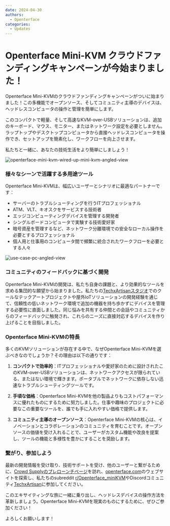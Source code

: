 ```yaml
---
date: 2024-04-30
authors:
  - Openterface
categories:
  - Updates
---
```


# Openterface Mini-KVM クラウドファンディングキャンペーンが今始まりました！

Openterface Mini-KVMのクラウドファンディングキャンペーンがついに始まりました！この多機能でオープンソース、そしてコミュニティ主導のデバイスは、ヘッドレスコンピュータの操作と管理を簡単にします。

このコンパクトで軽量、そして高速なKVM-over-USBソリューションは、追加のキーボード、マウス、モニター、またはネットワーク設定を必要としません。ラップトップやデスクトップコンピュータから直接ヘッドレスコンピュータを操作でき、セットアップを簡素化し、ワークフローを向上させます。

私たちと一緒に、あなたの技術生活をより簡単にしましょう！

![openterface-mini-kvm-wired-up-mini-kvm-angled-view](https://www.crowdsupply.com/img/418f/c93dc838-7dbf-4281-b6e0-16f1bee6418f/openterface-mini-kvm-wired-up-mini-kvm-angled-view_jpg_gallery-lg.jpg)

### 様々なシーンで活躍する多用途ツール

Openterface Mini-KVMは、幅広いユーザーとシナリオに最適なパートナーです：

- サーバーのトラブルシューティングを行うITプロフェッショナル
- ATM、VLT、キオスクをサービスする技術者
- エッジコンピューティングデバイスを管理する開発者
- シングルボードコンピュータで実験する技術愛好家
- 暗号資産を管理するなど、ネットワーク分離環境での安全なローカル操作を必要とするプロフェッショナル
- 個人用と仕事用のコンピュータ間で頻繁に統合されたワークフローを必要とする人々

![use-case-pc-angled-view](https://www.crowdsupply.com/img/4003/335f6301-8abd-4efd-9803-9c6f8c6d4003/use-case-pc-angled-view_jpg_gallery-lg.jpg)

### コミュニティのフィードバックに基づく開発

Openterface Mini-KVMの開発は、私たち自身の課題と、より効果的なツールを求める集団的な願望から始まりました。私たちの[TechxArtisanスタジオ](https://techxartisan.com/en/)でのクールなテックアートプロジェクトや屋外IoTソリューションの開発経験を通じて、信頼性の低いネットワーク環境で追加の機器を持ち歩かずにデバイスを管理する必要性に直面しました。同じ悩みを共有する仲間との会話やコミュニティからのフィードバックに触発され、これらのニーズに直接対応するデバイスを作り上げることを目指しました。

### Openterface Mini-KVMの特長

多くのKVMソリューションが存在する中で、なぜOpenterface Mini-KVMを選ぶべきなのでしょうか？その理由は以下の通りです：

1. **コンパクトで効率的**：ITプロフェッショナルや愛好家のために設計されたこのKVM-over-USBソリューションは、ネットワークアクセスが限られている、またはない環境で輝きます。ポータブルでネットワークに依存しない迅速なトラブルシューティングツールです。
    
2. **手頃な価格**：Openterface Mini-KVMを他の製品よりもコストパフォーマンスに優れたものにするために努力しました。仕事や趣味のプロジェクトに必要なこの重要なツールを、誰でも手に入れやすい価格で提供します。
    
3. **コミュニティ主導のオープンソース**：Openterface Mini-KVMの核心は、イノベーションとコラボレーションのコミュニティを育むことです。オープンソースの価値を受け入れることで、ユーザーがカスタム機能や改良を提案し、ツールの機能と多様性を豊かにすることを奨励します。

### 繋がり、参加しよう

最新の開発情報を受け取り、技術サポートを受け、他のユーザーと繋がるために、[Crowd Supplyのプレローンチページ](https://www.crowdsupply.com/techxartisan/openterface-mini-kvm)を訪れ、[openterface.com](https://openterface.com/)のウェブサイトを探索し、私たちのsubreddit [r/Openterface_miniKVM](/reddit)やDiscordコミュニティ[TechxArtisan](https://discord.com/invite/4khsrbGS)に参加してください。

このエキサイティングな旅に一緒に乗り出し、ヘッドレスデバイスの操作方法を革新しましょう。Openterface Mini-KVMを現実のものにするために、ぜひご参加ください！

よろしくお願いします！

